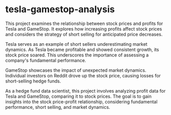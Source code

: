 # tesla-gamestop-analysis

This project examines the relationship between stock prices and profits for Tesla and GameStop. It explores how increasing profits affect 
stock prices and considers the strategy of short selling for anticipated price decreases.

Tesla serves as an example of short sellers underestimating market dynamics. As Tesla became profitable and showed consistent growth, 
its stock price soared. This underscores the importance of assessing a company's fundamental performance.

GameStop showcases the impact of unexpected market dynamics. Individual investors on Reddit drove up the stock price, causing losses
for short-selling hedge funds.

As a hedge fund data scientist, this project involves analyzing profit data for Tesla and GameStop, comparing it to stock prices. 
The goal is to gain insights into the stock price-profit relationship, considering fundamental performance, short selling, and market 
dynamics.
